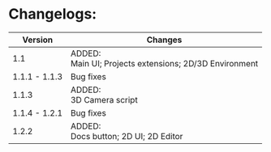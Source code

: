 # Changelogs:
Version | Changes
------------ | -------------
1.1 | ADDED: <br> Main UI; Projects extensions; 2D/3D Environment
1.1.1 - 1.1.3 | Bug fixes
1.1.3 | ADDED: <br> 3D Camera script
1.1.4 - 1.2.1 | Bug fixes
1.2.2 | ADDED: <br> Docs button; 2D UI; 2D Editor

